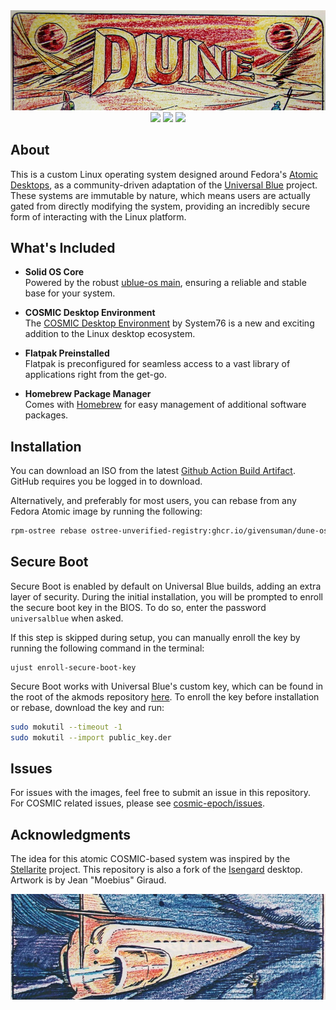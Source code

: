 <img src="./assets/dune_logo.png" />

<div align="center">
  <img src="https://img.shields.io/github/actions/workflow/status/givensuman/dune-os/build.yml?labelColor=purple" />
  <img src="https://img.shields.io/github/actions/workflow/status/givensuman/dune-os/build_iso.yml?label=build%20iso&labelColor=blue" />
  <img src="https://img.shields.io/endpoint?url=https://artifacthub.io/badge/repository/dune-os" />

</div>

## About

This is a custom Linux operating system designed around Fedora's [Atomic Desktops](https://fedoraproject.org/atomic-desktops/), as a community-driven adaptation of the [Universal Blue](https://universal-blue.org/) project. These systems are immutable by nature, which means users are actually gated from directly modifying the system, providing an incredibly secure form of interacting with the Linux platform.

## What's Included

- **Solid OS Core**  
  Powered by the robust [ublue-os main](https://github.com/ublue-os/main), ensuring a reliable and stable base for your system.

- **COSMIC Desktop Environment**  
  The [COSMIC Desktop Environment](https://system76.com/cosmic/) by System76 is a new and exciting addition to the Linux desktop ecosystem.

- **Flatpak Preinstalled**  
  Flatpak is preconfigured for seamless access to a vast library of applications right from the get-go.

- **Homebrew Package Manager**  
  Comes with [Homebrew](https://brew.sh/) for easy management of additional software packages.

## Installation

You can download an ISO from the latest [Github Action Build Artifact](https://github.com/givensuman/dune-os/actions/workflows/build_iso.yml). GitHub requires you be logged in to download.

Alternatively, and preferably for most users, you can rebase from any Fedora Atomic image by running the following:

```bash
rpm-ostree rebase ostree-unverified-registry:ghcr.io/givensuman/dune-os:stable
```

## Secure Boot

Secure Boot is enabled by default on Universal Blue builds, adding an extra layer of security. During the initial installation, you will be prompted to enroll the secure boot key in the BIOS. To do so, enter the password `universalblue` when asked.

If this step is skipped during setup, you can manually enroll the key by running the following command in the terminal:

```
ujust enroll-secure-boot-key
```

Secure Boot works with Universal Blue's custom key, which can be found in the root of the akmods repository [here](https://github.com/ublue-os/akmods/raw/main/certs/public_key.der).
To enroll the key before installation or rebase, download the key and run:

```bash
sudo mokutil --timeout -1
sudo mokutil --import public_key.der
```

## Issues

For issues with the images, feel free to submit an issue in this repository. For COSMIC related issues, please see [cosmic-epoch/issues](https://github.com/pop-os/cosmic-epoch/issues).

## Acknowledgments

The idea for this atomic COSMIC-based system was inspired by the [Stellarite](https://github.com/BillyAddlers/stellarite) project. This repository is also a fork of the [Isengard](https://github.com/noelmiller/isengard) desktop. Artwork is by Jean "Moebius" Giraud.

<img src="./assets/dune_footer.png" />

